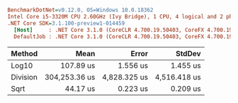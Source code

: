 ``` ini

BenchmarkDotNet=v0.12.0, OS=Windows 10.0.18362
Intel Core i5-3320M CPU 2.60GHz (Ivy Bridge), 1 CPU, 4 logical and 2 physical cores
.NET Core SDK=3.1.100-preview1-014459
  [Host]     : .NET Core 3.1.0 (CoreCLR 4.700.19.50403, CoreFX 4.700.19.50410), X64 RyuJIT  [AttachedDebugger]
  DefaultJob : .NET Core 3.1.0 (CoreCLR 4.700.19.50403, CoreFX 4.700.19.50410), X64 RyuJIT


```
|   Method |          Mean |        Error |       StdDev |
|--------- |--------------:|-------------:|-------------:|
|    Log10 |     107.89 us |     1.556 us |     1.455 us |
| Division | 304,253.36 us | 4,828.325 us | 4,516.418 us |
|     Sqrt |      44.17 us |     0.223 us |     0.209 us |
